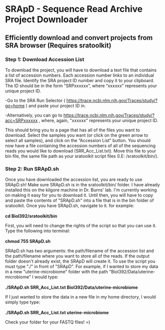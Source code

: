 # SRApD - Sequence Read Archive Project Downloader
## Efficiently download and convert projects from SRA browser (Requires sratoolkit)

### Step 1: Download Accession List

To download the project, you will have to download a text file that contains a list of accession numbers. Each accession number links to an individual SRA file. Identify the SRA project ID number and copy it to your clipboard. The ID should be in the form “SRPxxxxxx”, where “xxxxxx” represents your unique project ID. 

-Go to the SRA Run Selector ( https://trace.ncbi.nlm.nih.gov/Traces/study/?go=home ) and paste your project ID in.

-Alternatively, you can go to https://trace.ncbi.nlm.nih.gov/Traces/study/?acc=SRPxxxxxx , where, again, "xxxxxx" represents your unique project ID.

This should bring you to a page that has all of the files you want to download. Select the samples you want (or click on the green arrow to select all samples), and click on the “Accession List” button. You should now have a file containing the accession numbers of all of the sequencing reads you would like to download (SRR_Acc_List.txt). Move this file to your bin file, the same file path as your sratoolkit script files (I.E: /sratoolkit/bin/).

### Step 2: Run SRApD.sh

Once you have downloaded the accession list, you are ready to use SRApD.sh! Make sure SRApD.sh is in the sratoolkit/bin/ folder. I have already installed this on the kilgore machine in Dr. Burns' lab. I'm currently working on making it easy for you to download it. Until then, you will have to copy and paste the contents of "SRApD.sh" into a file that is in the bin folder of sratoolkit. Once you have SRApD.sh, navigate to it. for example:<br /><br />
<b>cd Biol392/sratoolkit/bin</b><br />

First, you will need to change the rights of the script so that you can use it. Type the following into terminal: <br /><br />
<b>chmod 755 SRApD.sh </b><br />

SRApD.sh has two arguments: the path/filename of the accession list and the path/filename where you want to store all of the reads. If the output folder doesn't already exist, the SRApD will create it. To use the script you must type "./" in front of "SRApD". For example, if I wanted to store my data in a new "uterine-microbiome" folder with the path "Biol392/Data/uterine-microbiome" I would type: <br /><br />
<b>./SRApD.sh SRR_Acc_List.txt Biol392/Data/uterine-microbiome </b><br />

If I just wanted to store the data in a new file in my home directory, I would simply type type:<br /><br />
<b>./SRApD.sh SRR_Acc_List.txt uterine-microbiome </b><br />

Check your folder for your FASTQ files! =)
